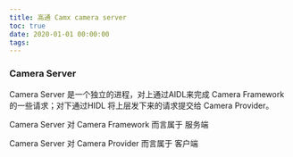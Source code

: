 ```yaml
---
title: 高通 Camx camera server
toc: true
date: 2020-01-01 00:00:00
tags: 
---
```


### Camera Server

Camera Server 是一个独立的进程，对上通过AIDL来完成 Camera Framework 的一些请求；对下通过HIDL 将上层发下来的请求提交给 Camera Provider。

Camera Server 对 Camera Framework 而言属于 服务端

Camera Server 对 Camera Provider 而言属于 客户端

